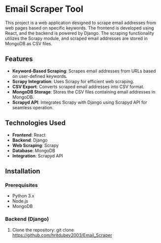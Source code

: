 # Email Scraper Tool

This project is a web application designed to scrape email addresses from web pages based on specific keywords. The frontend is developed using React, and the backend is powered by Django. The scraping functionality utilizes the Scrapy module, and scraped email addresses are stored in MongoDB as CSV files.

## Features

- **Keyword-Based Scraping**: Scrapes email addresses from URLs based on user-defined keywords.
- **Scrapy Integration**: Uses Scrapy for efficient web scraping.
- **CSV Export**: Converts scraped email addresses into CSV format.
- **MongoDB Storage**: Stores the CSV files containing email addresses in MongoDB.
- **Scrapyd API**: Integrates Scrapy with Django using Scrapyd API for seamless operation.

## Technologies Used

- **Frontend**: React
- **Backend**: Django
- **Web Scraping**: Scrapy
- **Database**: MongoDB
- **Integration**: Scrapyd API

## Installation

### Prerequisites

- Python 3.x
- Node.js
- MongoDB

### Backend (Django)

1. Clone the repository:  git clone https://github.com/hritdubey2003/Email_Scraper
   
